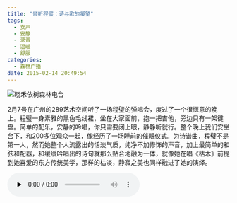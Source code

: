 ```yaml
---
title: "倾听程璧：诗与歌的凝望"
tags:
  - 女声
  - 安静
  - 录音
  - 温暖
  - 舒服
categories:
  - 森林广播
date: 2015-02-14 20:49:54
---
```


![晓禾依树森林电台](../../../images/radiocover/radio_096.jpg) 

2月7号在广州的289艺术空间听了一场程璧的弹唱会，度过了一个很惬意的晚上。程璧一身素雅的黑色毛线裙，坐在大家面前，抱一把吉他，旁边只有一架键盘。简单的配乐，安静的吟唱，你只需要闭上眼，静静听就行。整个晚上我们安坐台下，和200多位观众一起，像经历了一场睡前的催眠仪式。为诗谱曲，程璧不是第一人，然而她整个人流露出的恬淡气质，纯净不加修饰的声音，加上最简单的和弦和配器，和缓缓吟唱出的诗句就那么贴合地融为一体，就像她在唱《枯木》前提到她喜爱的东方传统美学，那样的枯淡，静寂之美也同样融进了她的演绎。   

<audio id="audio" controls="" preload="none">
  <source id="mp3" src="http://www.coletree.com/radio/coletree_radio_096.mp3">
</audio>